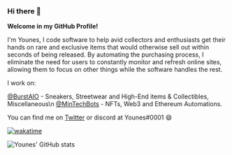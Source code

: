 ### Hi there 👋

**Welcome in my GitHub Profile!**

I'm Younes, I code software to help avid collectors and enthusiasts get their hands on rare and exclusive items that would otherwise sell out within seconds of being released. By automating the purchasing process, I eliminate the need for users to constantly monitor and refresh online sites, allowing them to focus on other things while the software handles the rest.

I work on:

[@BurstAIO](https://github.com/burstaio) - Sneakers, Streetwear and High-End items & Collectibles, Miscellaneous\n
[@MinTechBots](https://github.com/MinTechBots) - NFTs, Web3 and Ethereum Automations.


You can find me on [Twitter](https://twitter.com/offwhtdev) or discord at Younes#0001 😄

[![wakatime](https://wakatime.com/badge/user/1e60a569-6815-4400-b077-7da3507a245c.svg)](https://wakatime.com/@1e60a569-6815-4400-b077-7da3507a245c)

![Younes' GitHub stats](https://github-readme-stats.vercel.app/api?username=younesdev1&show_icons=true&theme=tokyonight&count_private=true)
